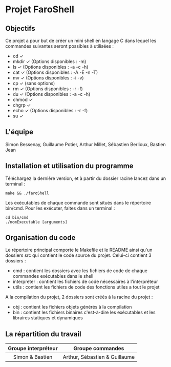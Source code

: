 # Projet FaroShell

## Objectifs

Ce projet a pour but de créer un mini shell en langage C dans lequel les commandes suivantes seront possibles à utilisées :

- cd     ✓
- mkdir  ✓  (Options disponibles : -m)
- ls     ✓  (Options disponibles : -a -c -h)
- cat    ✓  (Options disponibles : -A -E -n -T)
- mv     ✓  (Options disponibles : -i -v)
- cp     ✓  (sans options)
- rm     ✓  (Options disponibles : -r -f)
- du     ✓  (Options disponibles : -a -c -h)
- chmod  ✓  
- chgrp  ✓
- echo   ✓  (Options disponibles : -r -f)
- su     ✓

## L'équipe

Simon Bessenay, Guillaume Potier, Arthur Millet, Sébastien Berlioux, Bastien Jean

## Installation et utilisation du programme

Téléchargez la dernière version, et à partir du dossier racine lancez dans un terminal :

    make && ./faroShell

Les exécutables de chaque commande sont situés dans le répertoire bin/cmd.
Pour les exécuter, faites dans un terminal :

    cd bin/cmd
    ./nomExecutable [arguments]

## Organisation du code

Le répertoire principal comporte le Makefile et le README ainsi qu'un dossiers src qui contient le code source du projet. Celui-ci contient 3 dossiers :
- cmd : contient les dossiers avec les fichiers de code de chaque commandes exécutables dans le shell
- interpreter : contient les fichiers de code nécessaires à l'interpréteur
- utils : contient les fichiers de code des fonctions utiles a tout le projet

A la compilation du projet, 2 dossiers sont créés à la racine du projet :
- obj : contient les fichiers objets générés à la compilation
- bin : contient les fichiers binaires c'est-à-dire les exécutables et les libraires statiques et dynamiques


## La répartition du travail

Groupe interpréteur | Groupe commandes
:-: | :-:
Simon & Bastien | Arthur, Sébastien & Guillaume
